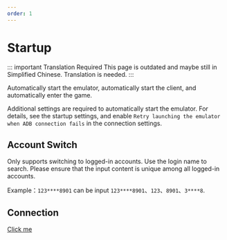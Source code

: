 ```yaml
---
order: 1
---
```


# Startup

::: important Translation Required
This page is outdated and maybe still in Simplified Chinese. Translation is needed.
:::

Automatically start the emulator, automatically start the client, and automatically enter the game.

Additional settings are required to automatically start the emulator. For details, see the startup settings, and enable `Retry launching the emulator when ADB connection fails` in the connection settings.

## Account Switch

Only supports switching to logged-in accounts. Use the login name to search. Please ensure that the input content is unique among all logged-in accounts.

Example：`123****8901` can be input `123****8901`、`123`、`8901`、`3****8`.

## Connection

[Click me](../connection.md)
